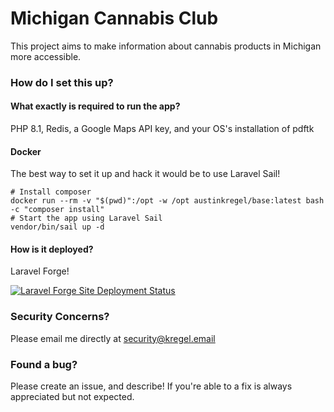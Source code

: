 # Michigan Cannabis Club

This project aims to make information about cannabis products in Michigan more accessible.

### How do I set this up?

#### What exactly is required to run the app?

PHP 8.1, Redis, a Google Maps API key, and your OS's installation of pdftk

#### Docker
The best way to set it up and hack it would be to use Laravel Sail!

```
# Install composer
docker run --rm -v "$(pwd)":/opt -w /opt austinkregel/base:latest bash -c "composer install"
# Start the app using Laravel Sail
vendor/bin/sail up -d
```

#### How is it deployed?

Laravel Forge!

[![Laravel Forge Site Deployment Status](https://img.shields.io/endpoint?url=https%3A%2F%2Fforge.laravel.com%2Fsite-badges%2F4a3f6ede-fe3e-4839-b2ed-3dfcd88484ce%3Fdate%3D1%26commit%3D1&style=for-the-badge)](https://forge.laravel.com)

### Security Concerns?
Please email me directly at [security@kregel.email](mailto:security@kregel.email)

### Found a bug?

Please create an issue, and describe! If you're able to a fix is always appreciated but not expected.
